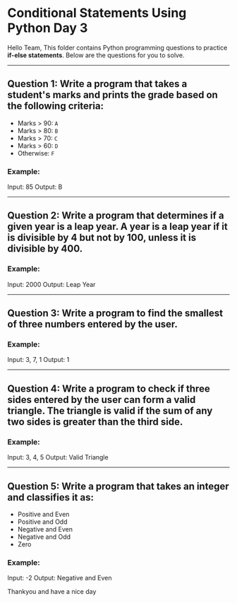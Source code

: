 # Conditional Statements Using Python **Day 3**

Hello Team,
This folder contains Python programming questions to practice **if-else statements**. Below are the questions for you to solve.

---

## Question 1: Write a program that takes a student's marks and prints the grade based on the following criteria:  

- Marks > 90: `A`  
- Marks > 80: `B`  
- Marks > 70: `C`  
- Marks > 60: `D`  
- Otherwise: `F`  

### Example:
Input:  85
Output:  B


---

## Question 2: Write a program that determines if a given year is a leap year. A year is a leap year if it is divisible by 4 but not by 100, unless it is divisible by 400.



### Example:
Input: 2000
Output: Leap Year


---

## Question 3: Write a program to find the smallest of three numbers entered by the user.

### Example:
Input: 3, 7, 1
Output: 1

---

## Question 4: Write a program to check if three sides entered by the user can form a valid triangle. The triangle is valid if the sum of any two sides is greater than the third side.


### Example:
Input: 3, 4, 5
Output: Valid Triangle

---

## Question 5: Write a program that takes an integer and classifies it as:


- Positive and Even  
- Positive and Odd  
- Negative and Even  
- Negative and Odd  
- Zero  

### Example:
Input: -2
Output: Negative and Even

Thankyou and have a nice day